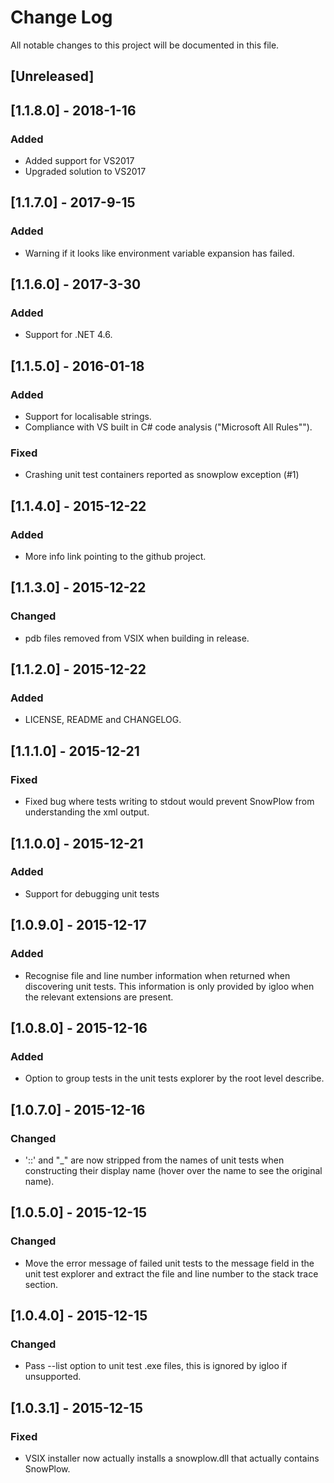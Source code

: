 # Change Log
All notable changes to this project will be documented in this file.

## [Unreleased]

## [1.1.8.0] - 2018-1-16
### Added
 - Added support for VS2017
 - Upgraded solution to VS2017

## [1.1.7.0] - 2017-9-15
### Added
 - Warning if it looks like environment variable expansion has failed.

## [1.1.6.0] - 2017-3-30
### Added
 - Support for .NET 4.6.

## [1.1.5.0] - 2016-01-18
### Added
 - Support for localisable strings.
 - Compliance with VS built in C# code analysis ("Microsoft All Rules"").

### Fixed
 - Crashing unit test containers reported as snowplow exception (#1)

## [1.1.4.0] - 2015-12-22
### Added
 - More info link pointing to the github project.

## [1.1.3.0] - 2015-12-22
### Changed
 - pdb files removed from VSIX when building in release.

## [1.1.2.0] - 2015-12-22
### Added
 - LICENSE, README and CHANGELOG.

## [1.1.1.0] - 2015-12-21
### Fixed
 - Fixed bug where tests writing to stdout would prevent SnowPlow from understanding the xml output.

## [1.1.0.0] - 2015-12-21
### Added
 - Support for debugging unit tests

## [1.0.9.0] - 2015-12-17
### Added
 - Recognise file and line number information when returned when discovering unit tests. This information is only provided by igloo when the relevant extensions are present.

## [1.0.8.0] - 2015-12-16
### Added
 - Option to group tests in the unit tests explorer by the root level describe.

## [1.0.7.0] - 2015-12-16
### Changed
 - '::' and "_" are now stripped from the names of unit tests when constructing their display name (hover over the name to see the original name).

## [1.0.5.0] - 2015-12-15
### Changed
 - Move the error message of failed unit tests to the message field in the unit test explorer and extract the file and line number to the stack trace section.

## [1.0.4.0] - 2015-12-15
### Changed
 - Pass --list option to unit test .exe files, this is ignored by igloo if unsupported.

## [1.0.3.1] - 2015-12-15
### Fixed
 - VSIX installer now actually installs a snowplow.dll that actually contains SnowPlow.
